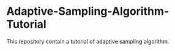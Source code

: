 # Adaptive-Sampling-Algorithm-Tutorial
This repository contain a tutorial of adaptive sampling algorithm. 
